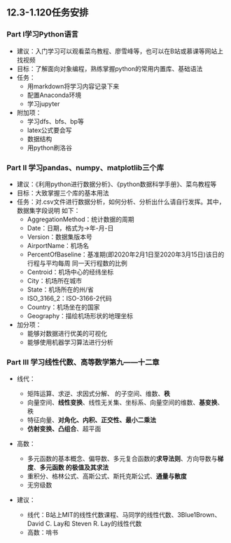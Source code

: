 ## 12.3-1.120任务安排

### Part Ⅰ学习Python语言

* 建议：入门学习可以观看菜鸟教程、廖雪峰等，也可以在B站或慕课等网站上找视频 
* 目标：了解面向对象编程，熟练掌握python的常用内置库、基础语法 
* 任务：
  * 用markdown将学习内容记录下来
  * 配置Anaconda环境
  * 学习jupyter 
* 附加项：
  * 学习dfs、bfs、bp等
  * latex公式要会写
  * 数据结构
  * 用python刷洛谷

### Part Ⅱ 学习pandas、numpy、matplotlib三个库
* 建议：《利用python进行数据分析》、《python数据科学手册》、菜鸟教程等 
* 目标：大致掌握三个库的基本用法 
* 任务：对.csv文件进行数据分析，如何分析、分析出什么请自行发挥。其中，数据集字段说明 如下：
  * AggregationMethod：统计数据的周期 
  * Date：日期，格式为->年-月-日 
  * Version：数据集版本号 
  * AirportName：机场名 
  * PercentOfBaseline：基准期(即2020年2月1日至2020年3月15日)该日的行程与平均每周 同一天行程数的比例 
  * Centroid：机场中心的经纬坐标 
  * City：机场所在城市 
  * State：机场所在的州/省 
  * ISO_3166_2：ISO-3166-2代码 
  * Country：机场坐在的国家 
  * Geography：描绘机场形状的地理坐标
* 加分项：
  * 能够对数据进行优美的可视化
  * 能够使用机器学习算法进行分析

### Part Ⅲ 学习线性代数、高等数学第九——十二章

* 线代：
  * 矩阵运算、求逆、求因式分解、 的子空间、维数、**秩** 
  * 向量空间、**线性变换**、线性无关集、坐标系、向量空间的维数、**基变换**、秩 
  * 特征向量、**对角化、内积、正交性、最小二乘法** 
  * **仿射变换、凸组合**、超平面
* 高数：
  * 多元函数的基本概念、偏导数、多元复合函数的**求导法则**、方向导数与**梯度**、**多元函数 的极值及其求法**
  * 重积分、格林公式、高斯公式、斯托克斯公式、**通量与散度**
  * 无穷级数

* 建议：
  * 线代：B站上MIT的线性代数课程、马同学的线性代数、3Blue1Brown、David C. Lay和 Steven R. Lay的线性代数
  * 高数：啃书